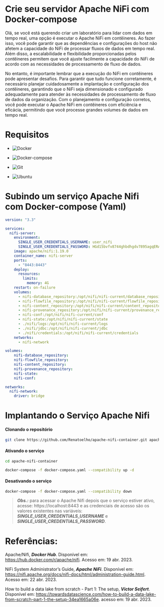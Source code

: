 # Crie seu servidor Apache NiFi com Docker-compose

Olá, se você está querendo criar um laboratório para lidar com dados em tempo real, uma opção é executar o Apache NiFi em contêineres. Ao fazer isso, você pode garantir que as dependências e configurações do host não afetem a capacidade do NiFi de processar fluxos de dados em tempo real. Além disso, a escalabilidade e flexibilidade proporcionadas pelos contêineres permitem que você ajuste facilmente a capacidade do NiFi de acordo com as necessidades de processamento de fluxo de dados.

No entanto, é importante lembrar que a execução do NiFi em contêineres pode apresentar desafios. Para garantir que tudo funcione corretamente, é necessário planejar cuidadosamente a implantação e configuração dos contêineres, garantindo que o NiFi seja dimensionado e configurado adequadamente para atender às necessidades de processamento de fluxo de dados da organização. Com o planejamento e configuração corretos, você pode executar o Apache NiFi em contêineres com eficiência e eficácia, permitindo que você processe grandes volumes de dados em tempo real.


# Requisitos

+ ![Docker](https://img.shields.io/badge/Docker-23.0.3-E3E3E3)

+ ![Docker-compose](https://img.shields.io/badge/Docker--compose-1.25.0-E3E3E3)

+ ![Git](https://img.shields.io/badge/Git-2.25.1%2B-E3E3E3)

+ ![Ubuntu](https://img.shields.io/badge/Ubuntu-20.04-E3E3E3)


# Subindo um serviço Apache Nifi com Docker-compose (Yaml)

```yaml
version: "3.3"

services: 
  nifi-server:
    environment:
      SINGLE_USER_CREDENTIALS_USERNAME: user_nifi
      SINGLE_USER_CREDENTIALS_PASSWORD: HGd15bvfv8744ghbdhgdv7895agqERAo
    image: apache/nifi:1.19.0
    container_name: nifi-server
    ports:
      - "8443:8443"
    deploy:
      resources:
        limits:
          memory: 4G
    restart: on-failure
    volumes:
      - nifi-database_repository:/opt/nifi/nifi-current/database_repository
      - nifi-flowfile_repository:/opt/nifi/nifi-current/flowfile_repository
      - nifi-content_repository:/opt/nifi/nifi-current/content_repository
      - nifi-provenance_repository:/opt/nifi/nifi-current/provenance_repository
      - nifi-conf:/opt/nifi/nifi-current/conf
      - nifi-state:/opt/nifi/nifi-current/state
      - ./nifi/logs:/opt/nifi/nifi-current/logs
      - ./nifi/jdbc:/opt/nifi/nifi-current/jdbc
      - ./nifi/credentials:/opt/nifi/nifi-current/credentials
    networks:
      - nifi-network

volumes:
    nifi-database_repository:
    nifi-flowfile_repository:
    nifi-content_repository:
    nifi-provenance_repository:
    nifi-state:
    nifi-conf:

networks:
  nifi-network:
    driver: bridge
```


# Implantando o Serviço Apache Nifi

#### Clonando o repositório

```bash
git clone https://github.com/Renatoelho/apache-nifi-container.git apache-nifi-container
```


#### Ativando o serviço

```bash
cd apache-nifi-container
```

```bash
docker-compose -f docker-compose.yaml --compatibility up -d
```


#### Desativando o serviço

```bash
docker-compose -f docker-compose.yaml --compatibility down
```

> ***Obs.:*** para acessar o Apache Nifi depois que o serviço estiver ativo, acesse: https://localhost:8443 e as credenciais de acesso são os valores existentes nas variáveis: ***SINGLE_USER_CREDENTIALS_USERNAME*** e ***SINGLE_USER_CREDENTIALS_PASSWORD***.

# Referências:

Apache/Nifi, ***Docker Hub***. Disponível em: <https://hub.docker.com/r/apache/nifi>. Acesso em: 19 abr. 2023.

NiFi System Administrator’s Guide, ***Apache NiFi***. Disponível em: <https://nifi.apache.org/docs/nifi-docs/html/administration-guide.html>. Acesso em: 22 abr. 2023.

How to build a data lake from scratch - Part 1: The setup, ***Victor Seifert***. Disponível em: <https://towardsdatascience.com/how-to-build-a-data-lake-from-scratch-part-1-the-setup-34ea1665a06e>. acesso em: 19 abr. 2023.

